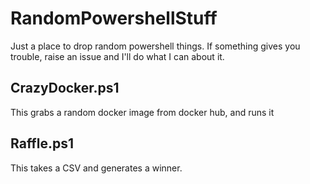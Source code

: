 # RandomPowershellStuff
Just a place to drop random powershell things.  If something gives you trouble, raise an issue and I'll do what I can about it.

## CrazyDocker.ps1
This grabs a random docker image from docker hub, and runs it

## Raffle.ps1
This takes a CSV and generates a winner.
